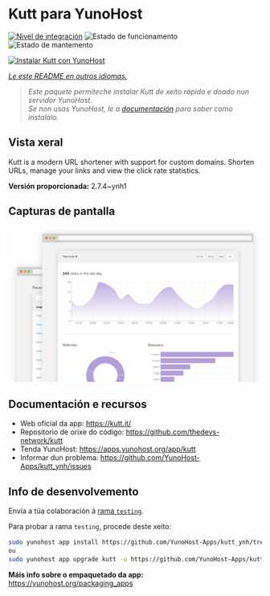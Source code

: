 <!--
NOTA: Este README foi creado automáticamente por <https://github.com/YunoHost/apps/tree/master/tools/readme_generator>
NON debe editarse manualmente.
-->

# Kutt para YunoHost

[![Nivel de integración](https://dash.yunohost.org/integration/kutt.svg)](https://ci-apps.yunohost.org/ci/apps/kutt/) ![Estado de funcionamento](https://ci-apps.yunohost.org/ci/badges/kutt.status.svg) ![Estado de mantemento](https://ci-apps.yunohost.org/ci/badges/kutt.maintain.svg)

[![Instalar Kutt con YunoHost](https://install-app.yunohost.org/install-with-yunohost.svg)](https://install-app.yunohost.org/?app=kutt)

*[Le este README en outros idiomas.](./ALL_README.md)*

> *Este paquete permíteche instalar Kutt de xeito rápido e doado nun servidor YunoHost.*  
> *Se non usas YunoHost, le a [documentación](https://yunohost.org/install) para saber como instalalo.*

## Vista xeral

Kutt is a modern URL shortener with support for custom domains. Shorten URLs, manage your links and view the click rate statistics.

**Versión proporcionada:** 2.7.4~ynh1

## Capturas de pantalla

![Captura de pantalla de Kutt](./doc/screenshots/screenshot.png)

## Documentación e recursos

- Web oficial da app: <https://kutt.it/>
- Repositorio de orixe do código: <https://github.com/thedevs-network/kutt>
- Tenda YunoHost: <https://apps.yunohost.org/app/kutt>
- Informar dun problema: <https://github.com/YunoHost-Apps/kutt_ynh/issues>

## Info de desenvolvemento

Envía a túa colaboración á [rama `testing`](https://github.com/YunoHost-Apps/kutt_ynh/tree/testing).

Para probar a rama `testing`, procede deste xeito:

```bash
sudo yunohost app install https://github.com/YunoHost-Apps/kutt_ynh/tree/testing --debug
ou
sudo yunohost app upgrade kutt -u https://github.com/YunoHost-Apps/kutt_ynh/tree/testing --debug
```

**Máis info sobre o empaquetado da app:** <https://yunohost.org/packaging_apps>
